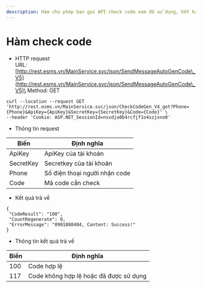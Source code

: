 ```yaml
---
description: Hàm cho phép bạn gọi API check code xem đã sử dụng, hết hạn.
---
```


# Hàm check code

* HTTP request\
  URL: [http://rest.esms.vn/MainService.svc/json/SendMessageAutoGenCode\_V5](http://rest.esms.vn/MainService.svc/json/SendMessageAutoGenCode\_V5)\
  Method: GET

```
curl --location --request GET 'http://rest.esms.vn/MainService.svc/json/CheckCodeGen_V4_get?Phone={Phone}&ApiKey={ApiKey}&SecretKey={SecretKey}&Code={Code}' \
--header 'Cookie: ASP.NET_SessionId=nsvdja0b4rcfjf1o4szjxno0'
```

* Thông tin request

| Biến      | Định nghĩa                    |
| --------- | ----------------------------- |
| ApiKey    | ApiKey của tài khoản          |
| SecretKey | Secretkey của tài khoản       |
| Phone     | Số điện thoại người nhận code |
| Code      | Mã code cần check             |

* Kết quả trả về

```
{
 "CodeResult": "100",
 "CountRegenerate": 0,
 "ErrorMessage": "0901888484, Content: Success!"
}
```

* Thông tin kết quả trả về

| Biến | Định nghĩa                             |
| ---- | -------------------------------------- |
| 100  | Code hợp lệ                            |
| 117  | Code không hợp lệ hoặc đã được sử dụng |

